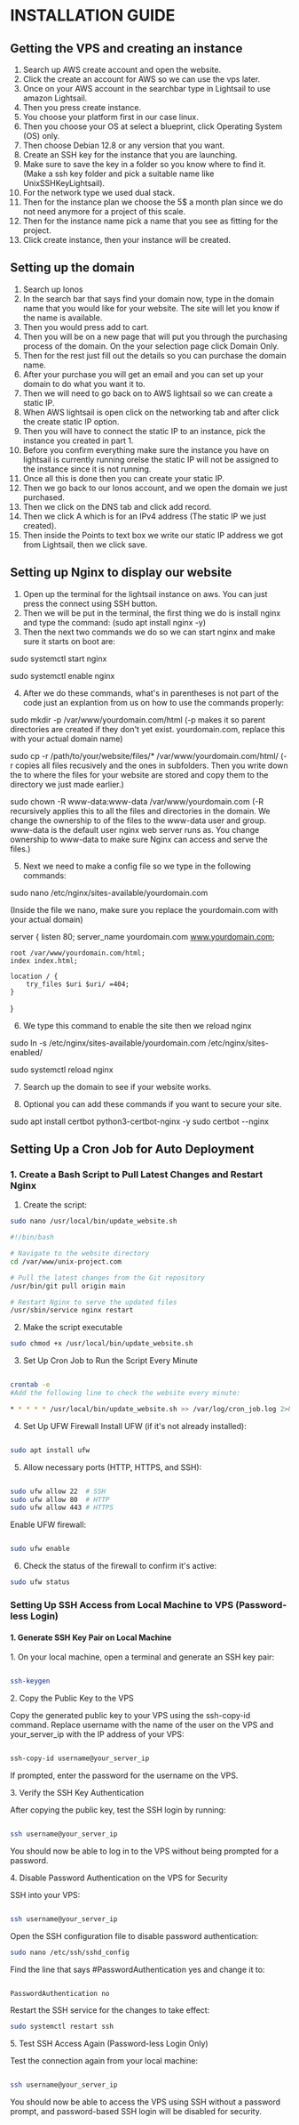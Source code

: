 # INSTALLATION GUIDE 
## Getting the VPS and creating an instance
1. Search up AWS create account and open the website.
2. Click the create an account for AWS so we can use the vps later.
3. Once on your AWS account in the searchbar type in Lightsail to use amazon Lightsail.
4. Then you press create instance.
5. You choose your platform first in our case linux.
6. Then you choose your OS at select a blueprint, click Operating System (OS) only.
7. Then choose Debian 12.8 or any version that you want.
8. Create an SSH key for the instance that you are launching.
9. Make sure to save the key in a folder so you know where to find it. (Make a ssh key folder and pick a suitable name like UnixSSHKeyLightsail).
10. For the network type we used dual stack.
11. Then for the instance plan we choose the 5$ a month plan since we do not need anymore for a project of this scale.
12. Then for the instance name pick a name that you see as fitting for the project.
13. Click create instance, then your instance will be created.

## Setting up the domain
1. Search up Ionos
2. In the search bar that says find your domain now, type in the domain name that you would like for your website. The site will let you know if the name is available.
3. Then you would press add to cart.
4. Then you will be on a new page that will put you through the purchasing process of the domain. On the your selection page click Domain Only.
5. Then for the rest just fill out the details so you can purchase the domain name.
6. After your purchase you will get an email and you can set up your domain to do what you want it to.
7. Then we will need to go back on to AWS lightsail so we can create a static IP.
8. When AWS lightsail is open click on the networking tab and after click the create static IP option.
9. Then you will have to connect the static IP to an instance, pick the instance you created in part 1.
10. Before you confirm everything make sure the instance you have on lightsail is currently running orelse the static IP will not be assigned to the instance since it is not running.
11. Once all this is done then you can create your static IP.
12. Then we go back to our Ionos account, and we open the domain we just purchased.
13. Then we click on the DNS tab and click add record.
14. Then we click A which is for an IPv4 address (The static IP we just created).
15. Then inside the Points to text box we write our static IP address we got from Lightsail, then we click save.

## Setting up Nginx to display our website
1. Open up the terminal for the lightsail instance on aws. You can just press the connect using SSH button.
2. Then we will be put in the terminal, the first thing we do is install nginx and type the command: (sudo apt install nginx -y)
3. Then the next two commands we do so we can start nginx and make sure it starts on boot are:

sudo systemctl start nginx

sudo systemctl enable nginx

4. After we do these commands, what's in parentheses is not part of the code just an explantion from us on how to use the commands properly:

sudo mkdir -p /var/www/yourdomain.com/html (-p makes it so parent directories are created if they don't yet exist. yourdomain.com, replace this with your actual domain name)

sudo cp -r /path/to/your/website/files/* /var/www/yourdomain.com/html/ (-r copies all files recusively and the ones in subfolders. 
Then you write down the to where the files for your website are stored and copy them to the directory we just made earlier.)

sudo chown -R www-data:www-data /var/www/yourdomain.com (-R recursively applies this to all the files and directories in the domain. We change the ownership to of the files to the www-data user and group. www-data is the default user nginx web server runs as. You change ownership to www-data to make sure Nginx can access and serve the files.)

5. Next we need to make a config file so we type in the following commands:

sudo nano /etc/nginx/sites-available/yourdomain.com

(Inside the file we nano, make sure you replace the yourdomain.com with your actual domain)

server {
    listen 80;
    server_name yourdomain.com www.yourdomain.com;

    root /var/www/yourdomain.com/html;
    index index.html; 

    location / {
        try_files $uri $uri/ =404;
    }
}

6. We type this command to enable the site then we reload nginx

sudo ln -s /etc/nginx/sites-available/yourdomain.com /etc/nginx/sites-enabled/

sudo systemctl reload nginx

7. Search up the domain to see if your website works.

8. Optional you can add these commands if you want to secure your site.

sudo apt install certbot python3-certbot-nginx -y
sudo certbot --nginx

## Setting Up a Cron Job for Auto Deployment

### 1. Create a Bash Script to Pull Latest Changes and Restart Nginx
1. Create the script:

```bash
sudo nano /usr/local/bin/update_website.sh

#!/bin/bash

# Navigate to the website directory
cd /var/www/unix-project.com

# Pull the latest changes from the Git repository
/usr/bin/git pull origin main

# Restart Nginx to serve the updated files
/usr/sbin/service nginx restart
```
2. Make the script executable
   
```bash
sudo chmod +x /usr/local/bin/update_website.sh

```
3. Set Up Cron Job to Run the Script Every Minute
   
```bash

crontab -e
#Add the following line to check the website every minute:

* * * * * /usr/local/bin/update_website.sh >> /var/log/cron_job.log 2>&1

```

4. Set Up UFW Firewall
Install UFW (if it's not already installed):

```bash

sudo apt install ufw
```
5. Allow necessary ports (HTTP, HTTPS, and SSH):

```bash

sudo ufw allow 22  # SSH
sudo ufw allow 80  # HTTP
sudo ufw allow 443 # HTTPS
```
Enable UFW firewall:

```bash

sudo ufw enable
```
6. Check the status of the firewall to confirm it's active:

```bash
sudo ufw status
```

### Setting Up SSH Access from Local Machine to VPS (Password-less Login)

#### 1. Generate SSH Key Pair on Local Machine

1\. On your local machine, open a terminal and generate an SSH key pair:

```bash

ssh-keygen
```

2\. Copy the Public Key to the VPS

Copy the generated public key to your VPS using the ssh-copy-id command. Replace username with the name of the user on the VPS and your_server_ip with the IP address of your VPS:

```bash

ssh-copy-id username@your_server_ip
```
If prompted, enter the password for the username on the VPS.

3\. Verify the SSH Key Authentication

After copying the public key, test the SSH login by running:

```bash

ssh username@your_server_ip
```
You should now be able to log in to the VPS without being prompted for a password.

4\. Disable Password Authentication on the VPS for Security

SSH into your VPS:

```bash

ssh username@your_server_ip
```
Open the SSH configuration file to disable password authentication:

```bash
sudo nano /etc/ssh/sshd_config
```
Find the line that says #PasswordAuthentication yes and change it to:

```bash

PasswordAuthentication no
```

Restart the SSH service for the changes to take effect:

```bash
sudo systemctl restart ssh
```

5\. Test SSH Access Again (Password-less Login Only)

Test the connection again from your local machine:

```bash

ssh username@your_server_ip
```
You should now be able to access the VPS using SSH without a password prompt, and password-based SSH login will be disabled for security.


